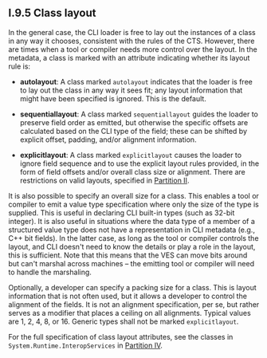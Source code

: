 ## I.9.5 Class layout

In the general case, the CLI loader is free to lay out the instances of a class in any way it chooses, consistent with the rules of the CTS. However, there are times when a tool or compiler needs more control over the layout. In the metadata, a class is marked with an attribute indicating whether its layout rule is:

 * **autolayout**: A class marked `autolayout` indicates that the loader is free to lay out the class in any way it sees fit; any layout information that might have been specified is ignored. This is the default.

 * **sequentiallayout**: A class marked `sequentiallayout` guides the loader to preserve field order as emitted, but otherwise the specific offsets are calculated based on the CLI type of the field; these can be shifted by explicit offset, padding, and/or alignment information.

 * **explicitlayout**: A class marked `explicitlayout` causes the loader to ignore field sequence and to use the explicit layout rules provided, in the form of field offsets and/or overall class size or alignment. There are restrictions on valid layouts, specified in [Partition II](#todo-missing-hyperlink).

It is also possible to specify an overall size for a class. This enables a tool or compiler to emit a value type specification where only the size of the type is supplied. This is useful in declaring CLI built-in types (such as 32-bit integer). It is also useful in situations where the data type of a member of a structured value type does not have a representation in CLI metadata (e.g., C++ bit fields). In the latter case, as long as the tool or compiler controls the layout, and CLI doesn't need to know the details or play a role in the layout, this is sufficient. Note that this means that the VES can move bits around but can't marshal across machines &ndash; the emitting tool or compiler will need to handle the marshaling.

Optionally, a developer can specify a packing size for a class. This is layout information that is not often used, but it allows a developer to control the alignment of the fields. It is not an alignment specification, per se, but rather serves as a modifier that places a ceiling on all alignments. Typical values are 1, 2, 4, 8, or 16. Generic types shall not be marked `explicitlayout`.

For the full specification of class layout attributes, see the classes in `System.Runtime.InteropServices` in [Partition IV](#todo-missing-hyperlink).
